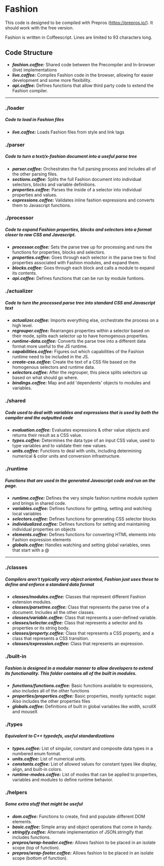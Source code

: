 # Fashion

This code is designed to be compiled with Prepros (https://prepros.io/). It should work with the free version.

Fashion is written in Coffeescript. Lines are limited to 93 characters long.


## Code Structure

* ***fashion.coffee:*** Shared code between the Precompiler and In-browser (live) implementations
* ***live.coffee:*** Compiles Fashion code in the browser, allowing for easier development and some more flexibility.
* ***api.coffee:*** Defines functions that allow third party code to extend the Fashion compiler.

***

### ./loader
##### Code to load in Fashion files

* ***live.coffee:*** Loads Fashion files from style and link tags

### ./parser
##### Code to turn a text/x-fashion document into a useful parse tree

* ***parser.coffee:*** Orchestrates the full parsing process and includes all of the other parsing files.
* ***sections.coffee:*** Splits the full Fashion document into individual selectors, blocks and variable definitions.
* ***properties.coffee:*** Parses the inside of a selector into individual properties and values.
* ***expressions.coffee:*** Validates inline fashion expressions and converts them to Javascript functions.

### ./processor
##### Code to expand Fashion properties, blocks and selectors into a format closer to raw CSS and Javascript.

* ***processor.coffee:*** Sets the parse tree up for processing and runs the functions for properties, blocks and selectors.
* ***properties.coffee:*** Goes through each selector in the parse tree to find properties associated with Fashion modules, and expand them.
* ***blocks.coffee:*** Goes through each block and calls a module to expand its contents.
* ***api.coffee:*** Defines functions that can be run by module funtions.

### ./actualizer
##### Code to turn the processed parse tree into standard CSS and Javascript text

* ***actualizer.coffee:*** Imports everything else, orchestrate the process on a high level.
* ***regrouper.coffee:*** Rearranges properties within a selector based on their mode, splits each selector up to have homogenous properties.
* ***runtime-data.coffee:*** Converts the parse tree into a different data format more useful to the JS runtime.
* ***capabilities.coffee:*** Figures out which capabilities of the Fashion runtime need to be included in the JS.
* ***create-css.coffee:*** Create the text of a CSS file based on the homogenous selectors and runtime data.
* ***selectors.coffee:*** After the regrouper, this piece splits selectors up based on what should go where.
* ***bindings.coffee:*** Map and add 'dependents' objects to modules and variables.

### ./shared
##### Code used to deal with variables and expressions that is used by both the compiler and the outputted code

* ***evaluation.coffee:*** Evaluates expressions & other value objects and returns their result as a CSS value.
* ***types.coffee:*** Determines the data type of an input CSS value, used to type variables and to validate their new values.
* ***units.coffee:*** Functions to deal with units, including determining numerical & color units and conversion infrastructure.

### ./runtime
##### Functions that are used in the generated Javascript code and run on the page.

* ***runtime.coffee:*** Defines the very simple fashion runtime module system and brings in shared code.
* ***variables.coffee:*** Defines functions for getting, setting and watching local variables
* ***selectors.coffee:*** Defines functions for generating CSS selector blocks
* ***individualized.coffee:*** Defines functions for setting and maintaining individual properties on objects
* ***elements.coffee:*** Defines functions for converting HTML elements into Fashion expression elements
* ***globals.coffee:*** Handles watching and setting global variables, ones that start with a @

***

### ./classes
##### Compilers aren't typically very object oriented, Fashion just uses these to define and enforce a standard data format

* ***classes/modules.coffee:*** Classes that represent different Fashion extension modules.
* ***classes/parsetree.coffee:*** Class that represents the parse tree of a document. Includes all the other classes.
* ***classes/variable.coffee:*** Class that represents a user-defined variable.
* ***classes/selector.coffee:*** Class that represents a selector and its properties or its string body.
* ***classes/property.coffee:*** Class that represents a CSS property, and a class that represents a CSS transition.
* ***classes/expression.coffee:*** Class that represents an expression.

### ./built-in
##### Fashion is designed in a modular manner to allow developers to extend its functionality. This folder contains all of the built in modules.

* ***functions/functions.coffee:*** Basic functions available to expressions, also includes all of the other functions
* ***properties/properties.coffee:*** Basic properties, mostly syntactic sugar. Also includes the other properties files
* ***globals.coffee:*** Definitions of built in global variables like width, scrollX and mouseX

### ./types
##### Equivalent to C++ typedefs, useful standardizations

* ***types.coffee:*** List of singular, constant and composite data types in a numbered enum format.
* ***units.coffee:*** List of numerical units.
* ***constants.coffee:*** List of allowed values for constant types like display, align, and built-in colors.
* ***runtime-modes.coffee:*** List of modes that can be applied to properties, variables and modules to define runtime behavior.

### ./helpers
##### Some extra stuff that might be useful

* ***dom.coffee:*** Functions to create, find and populate different DOM elements.
* ***basic.coffee:*** Simple array and object operations that come in handy.
* ***stringify.coffee:*** Alternate implementation of JSON.stringify that includes functions.
* ***prepros/wrap-header.coffee:*** Allows fashion to be placed in an isolate scope (top of function).
* ***prepros/wrap-footer.coffee:*** Allows fashion to be placed in an isolate scope (bottom of function).
